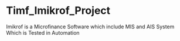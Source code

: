 # Timf_Imikrof_Project
Imikrof is a Microfinance Software which include MIS and AIS System Which is Tested in Automation
